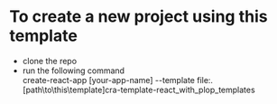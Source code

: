 # To create a new project using this template 

- clone the repo 
- run the following command  
    create-react-app [your-app-name] --template file:.\[path\to\this\template\]cra-template-react_with_plop_templates